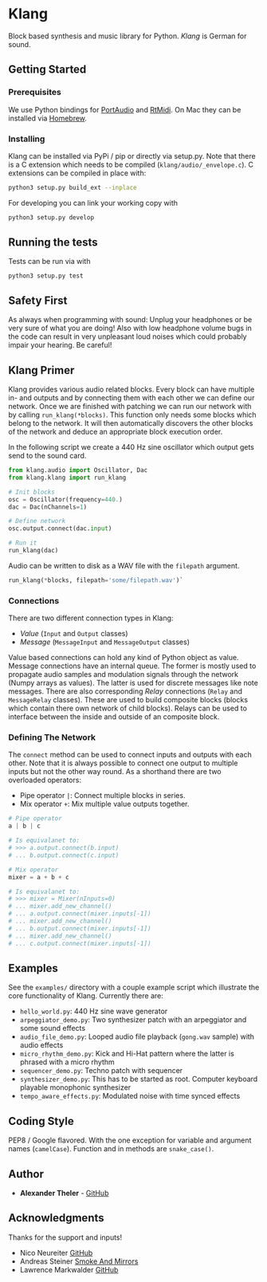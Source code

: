# Klang

Block based synthesis and music library for Python. *Klang* is German for sound.

## Getting Started

### Prerequisites

We use Python bindings for [PortAudio](http://www.portaudio.com) and [RtMidi](https://www.music.mcgill.ca/~gary/rtmidi/). On Mac they can be installed via [Homebrew](https://brew.sh).

### Installing

Klang can be installed via PyPi / pip or directly via setup.py. Note that there is a C extension which needs to be compiled (`klang/audio/_envelope.c`). C extensions can be compiled in place with:

```bash
python3 setup.py build_ext --inplace
```

For developing you can link your working copy with

```python
python3 setup.py develop
```

## Running the tests

Tests can be run via with
```
python3 setup.py test
```

## Safety First
As always when programming with sound: Unplug your headphones or be very sure of what you are doing! Also with low headphone volume bugs in the code can result in very unpleasant loud noises which could probably impair your hearing. Be careful!

## Klang Primer
Klang provides various audio related blocks. Every block can have multiple in- and outputs and by connecting them with each other we can define our network. Once we are finished with patching we can run our network with by calling `run_klang(*blocks)`. This function only needs some blocks which belong to the network. It will then automatically discovers the other blocks of the network and deduce an appropriate block execution order.

In the following script we create a 440 Hz sine oscillator which output gets send to the sound card.

```python
from klang.audio import Oscillator, Dac
from klang.klang import run_klang

# Init blocks
osc = Oscillator(frequency=440.)
dac = Dac(nChannels=1)

# Define network
osc.output.connect(dac.input)

# Run it
run_klang(dac)
```

Audio can be written to disk as a WAV file with the `filepath` argument.

```python
run_klang(*blocks, filepath='some/filepath.wav')`
```

### Connections

There are two different connection types in Klang:
- *Value* (`Input` and `Output` classes)
- *Message* (`MessageInput` and `MessageOutput` classes)

Value based connections can hold any kind of Python object as value. Message connections have an internal queue.
The former is mostly used to propagate audio samples and modulation signals through the network (Numpy arrays as values). The latter is used for discrete messages like note messages.
There are also corresponding *Relay* connections (`Relay` and `MessageRelay` classes). These are used to build composite blocks (blocks which contain there own network of child blocks). Relays can be used to interface between the inside and outside of an composite block.

### Defining The Network

The `connect` method can be used to connect inputs and outputs with each other. Note that it is always possible to connect one output to multiple inputs but not the other way round. As a shorthand there are two overloaded operators:
- Pipe operator `|`: Connect multiple blocks in series.
- Mix operator `+`: Mix multiple value outputs together.

```python
# Pipe operator
a | b | c

# Is equivalanet to:
# >>> a.output.connect(b.input)
# ... b.output.connect(c.input)
```

```python
# Mix operator
mixer = a + b + c

# Is equivalanet to:
# >>> mixer = Mixer(nInputs=0)
# ... mixer.add_new_channel()
# ... a.output.connect(mixer.inputs[-1])
# ... mixer.add_new_channel()
# ... b.output.connect(mixer.inputs[-1])
# ... mixer.add_new_channel()
# ... c.output.connect(mixer.inputs[-1])
```

## Examples

See the `examples/` directory with a couple example script which illustrate the core functionality of Klang. Currently there are:
- `hello_world.py`: 440 Hz sine wave generator
- `arpeggiator_demo.py`: Two synthesizer patch with an arpeggiator and some sound effects
- `audio_file_demo.py`: Looped audio file playback (`gong.wav` sample) with audio effects
- `micro_rhythm_demo.py`: Kick and Hi-Hat pattern where the latter is phrased with a micro rhythm
- `sequencer_demo.py`: Techno patch with sequencer
- `synthesizer_demo.py`: This has to be started as root. Computer keyboard playable monophonic synthesizer
- `tempo_aware_effects.py`: Modulated noise with time synced effects

## Coding Style

PEP8 / Google flavored. With the one exception for variable and argument names (`camelCase`). Function and in methods are `snake_case()`.

## Author

* **Alexander Theler** - [GitHub](https://github.com/atheler)

## Acknowledgments

Thanks for the support and inputs!
- Nico Neureiter [GitHub](https://github.com/NicoNeureiter)
- Andreas Steiner [Smoke And Mirrors](http://smokeandmirrors.ch)
- Lawrence Markwalder [GitHub](https://github.com/lmarkwalder)
